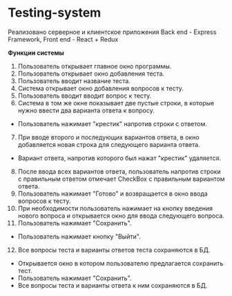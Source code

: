 # Testing-system
Реализовано серверное и клиентское приложения
Back end - Express Framework, Front end - React + Redux

**Функции системы**
1. Пользователь открывает главное окно программы.
2. Пользователь открывает окно добавления теста.
3. Пользователь вводит название теста.
4. Система открывает окно добавления вопросов к тесту.
5. Пользователь вводит вводит вопрос к тесту.
6. Система в том же окне показывает две пустые строки, в которые нужно ввести два варианта ответа к вопросу.
- Пользователь нажимает "крестик" напротив строки с ответом.
  
7. При вводе второго и последующих вариантов ответа, в окно добавляется новая строка для следующего варианта ответа.
- Вариант ответа, напротив которого был нажат "крестик" удаляется.
  
8. После ввода всех вариантов ответа, пользователь напротив строки с правильным ответом отмечает CheckBox с правильным вариантом ответа.
9. Пользователь нажимает "Готово" и возвращается в окно ввода вопросов к тесту.
10. При необходимости пользователь нажимает на кнопку введения нового вопроса и открывается окно для ввода следующего вопроса.
11. Пользователь нажимает "Сохранить".
- Пользователь нажимает кнопку "Выйти".
  
12. Все вопросы теста и варианты ответов теста сохраняются в БД.
- Открывается окно в котором пользователю предлагается сохранить тест.
- Пользователь нажимает "Сохранить".
- Все вопросы теста и варианты ответа к ним сохраняются в БД.
